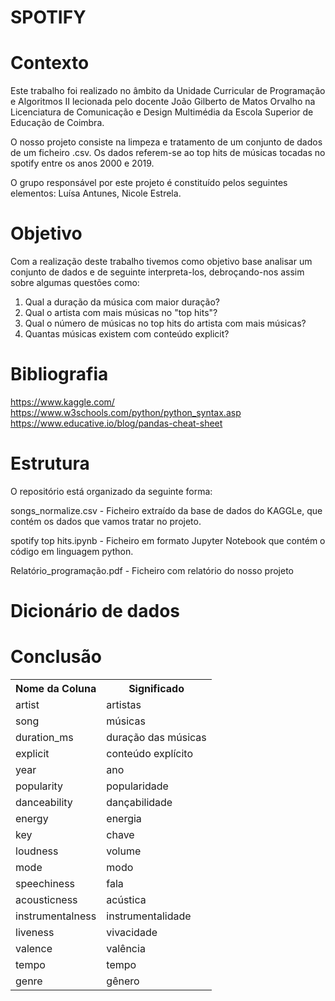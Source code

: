# SPOTIFY
# Contexto
Este trabalho foi realizado no âmbito da Unidade Curricular de Programação e Algoritmos II lecionada pelo docente João Gilberto de Matos Orvalho na Licenciatura de Comunicação e Design Multimédia da Escola Superior de Educação de Coimbra.

O nosso projeto consiste na limpeza e tratamento de um conjunto de dados de um ficheiro .csv. 
Os dados referem-se ao top hits de músicas tocadas no spotify entre os anos 2000 e 2019.

O grupo responsável por este projeto é constituído pelos seguintes elementos: Luísa Antunes, Nicole Estrela.
# Objetivo
Com a realização deste trabalho tivemos como objetivo base analisar um conjunto de dados e de seguinte interpreta-los, debroçando-nos assim sobre algumas questões como: 
1. Qual a duração da música com maior duração?
2. Qual o artista com mais músicas no "top hits"?
3. Qual o número de músicas no top hits do artista com mais músicas?
4. Quantas músicas existem com conteúdo explicit?
# Bibliografia
https://www.kaggle.com/
https://www.w3schools.com/python/python_syntax.asp
https://www.educative.io/blog/pandas-cheat-sheet
# Estrutura 
O repositório está organizado da seguinte forma:

songs_normalize.csv - Ficheiro extraído da base de dados do KAGGLe, que contém os dados que vamos tratar no projeto.

spotify top hits.ipynb - Ficheiro em formato Jupyter Notebook que contém o código em linguagem python.

Relatório_programação.pdf - Ficheiro com relatório do nosso projeto
# Dicionário de dados 
<!DOCTYPE html>
<html>
<body>
<table>
  <tr>
    <th>Nome da Coluna
    <th>Significado
  </tr>
  <tr>
    <td>artist</td>
    <td>artistas</td>
  </tr>
    <tr>
    <td>song</td>
    <td>músicas</td> 
  </tr>

  <tr>
    <td>duration_ms</td>
    <td>duração das músicas</td>
  </tr>

  <tr>
    <td>explicit</td>
    <td>conteúdo explícito</td>
  </tr>
  
  <tr>
    <td>year</td>
    <td>ano</td>
  </tr
      
   <tr>
    <td>popularity</td>
    <td>popularidade</td>
  </tr>
  
   <tr>
    <td>danceability</td>
    <td>dançabilidade</td>
  </tr>
  
  <tr>
    <td>energy</td>
    <td>energia</td>
  </tr>
  
  <tr>
    <td>key</td>
    <td>chave</td>
  </tr>
  
  <tr>
    <td>loudness</td>
    <td>volume</td>
  </tr>
  
  <tr>
    <td>mode</td>
    <td>modo</td>
  </tr>
  
  <tr>
    <td>speechiness</td>	
    <td>fala</td>
  </tr>
  
  <tr>
    <td>acousticness</td>
    <td>acústica</td>
  </tr>
  
   <tr>
    <td>instrumentalness</td>
    <td>instrumentalidade</td>
  </tr>
  
  <tr>
    <td>liveness</td>
    <td>vivacidade</td>
  </tr>
  
  <tr>
    <td>valence</td>
    <td>valência</td>
  </tr>
  
  <tr>
    <td>tempo</td>
    <td>tempo</td>
  </tr>
  
  <tr>
    <td>genre</td>
    <td>gênero</td>
  </tr>
  
 # Conclusão 
  
  
  
 
